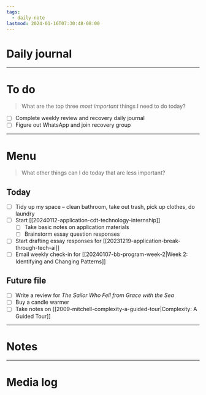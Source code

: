 ```yaml
---
tags:
  - daily-note
lastmod: 2024-01-16T07:30:48-08:00
---
```

# Daily journal


---
# To do

> What are the top three *most important* things I need to do today?

- [ ] Complete weekly review and recovery daily journal
- [ ] Figure out WhatsApp and join recovery group

----
# Menu

> What other things can I do today that are less important?
## Today

- [ ] Tidy up my space – clean bathroom, take out trash, pick up clothes, do laundry
- [ ] Start [[20240112-application-cdt-technology-internship]]
	- [ ] Take basic notes on application materials
	- [ ] Brainstorm essay question responses
- [ ] Start drafting essay responses for [[20231219-application-break-through-tech-ai]]
- [ ] Email weekly check-in for [[20240107-bb-program-week-2|Week 2: Identifying and Changing Patterns]]

## Future file

- [ ] Write a review for *The Sailor Who Fell from Grace with the Sea*
- [ ] Buy a candle warmer
- [ ] Take notes on [[2009-mitchell-complexity-a-guided-tour|Complexity: A Guided Tour]]

---
# Notes

---
# Media log
